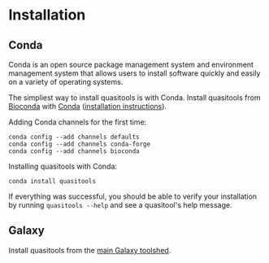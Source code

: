 # Installation

## Conda

Conda is an open source package management system and environment management system that allows users to install software quickly and easily on a variety of operating systems.

The simpliest way to install quasitools is with Conda. Install quasitools from [Bioconda](https://bioconda.github.io/) with [Conda](https://conda.io/docs/) ([installation instructions](https://bioconda.github.io/#install-conda)).

Adding Conda channels for the first time:

```
conda config --add channels defaults
conda config --add channels conda-forge
conda config --add channels bioconda
```

Installing quasitools with Conda:

```
conda install quasitools
```

If everything was successful, you should be able to verify your installation by running ```quasitools --help``` and see a quasitool's help message.

## Galaxy

Install quasitools from the [main Galaxy toolshed](https://toolshed.g2.bx.psu.edu/view/nml/quasitools/9fb9fed71486).
